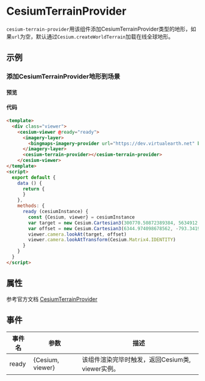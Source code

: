 # CesiumTerrainProvider

`cesium-terrain-provider`用该组件添加CesiumTerrainProvider类型的地形，如果`url`为空，默认通过`Cesium.createWorldTerrain`加载在线全球地形。

## 示例

### 添加CesiumTerrainProvider地形到场景

#### 预览

<doc-preview>
  <template>
    <div class="viewer">
      <cesium-viewer @ready="ready">
        <imagery-layer>
          <bingmaps-imagery-provider url="https://dev.virtualearth.net" bmKey="AgcbDCAOb9zMfquaT4Z-MdHX4AsHUNvs7xgdHefEA5myMHxZk87NTNgdLbG90IE-" mapStyle="Aerial"/>
        </imagery-layer>
        <cesium-terrain-provider :requestWaterMask="requestWaterMask"></cesium-terrain-provider>
      </cesium-viewer>
  </template>
  <script>
    export default {
      data () {
        return {
          requestWaterMask: true
        }
      },
      methods: {
        ready (cesiumInstance) {
          const {Cesium, viewer} = cesiumInstance
          var target = new Cesium.Cartesian3(300770.50872389384, 5634912.131394585, 2978152.2865545116)
          var offset = new Cesium.Cartesian3(6344.974098678562, -793.3419798081741, 2499.9508860763162)
          viewer.camera.lookAt(target, offset)
          viewer.camera.lookAtTransform(Cesium.Matrix4.IDENTITY)
        }
      }
    }
  </script>
</doc-preview>

#### 代码

```html
<template>
  <div class="viewer">
    <cesium-viewer @ready="ready">
      <imagery-layer>
        <bingmaps-imagery-provider url="https://dev.virtualearth.net" bmKey="AgcbDCAOb9zMfquaT4Z-MdHX4AsHUNvs7xgdHefEA5myMHxZk87NTNgdLbG90IE-" mapStyle="Aerial"/>
      </imagery-layer>
      <cesium-terrain-provider></cesium-terrain-provider>
    </cesium-viewer>
</template>
<script>
  export default {
    data () {
      return {
      }
    },
    methods: {
      ready (cesiumInstance) {
        const {Cesium, viewer} = cesiumInstance
        var target = new Cesium.Cartesian3(300770.50872389384, 5634912.131394585, 2978152.2865545116)
        var offset = new Cesium.Cartesian3(6344.974098678562, -793.3419798081741, 2499.9508860763162)
        viewer.camera.lookAt(target, offset)
        viewer.camera.lookAtTransform(Cesium.Matrix4.IDENTITY)
      }
    }
  }
</script>
```

## 属性

参考官方文档 [CesiumTerrainProvider](https://cesium.com/docs/cesiumjs-ref-doc/CesiumTerrainProvider.html)
<!-- |属性名|类型|默认值|描述|
|------|-----|-----|----|
|url|String||`required`指定服务地址。|
|rectangle|Object||`optional`图层的矩形范围,此矩形限制了影像可见范围。|
|credit|String||`optional`指定服务的描述信息|
|ellipsoid|Object||`optional`参考椭球体。| -->

## 事件

|事件名|参数|描述|
|------|----|----|
|ready|{Cesium, viewer}|该组件渲染完毕时触发，返回Cesium类, viewer实例。|
